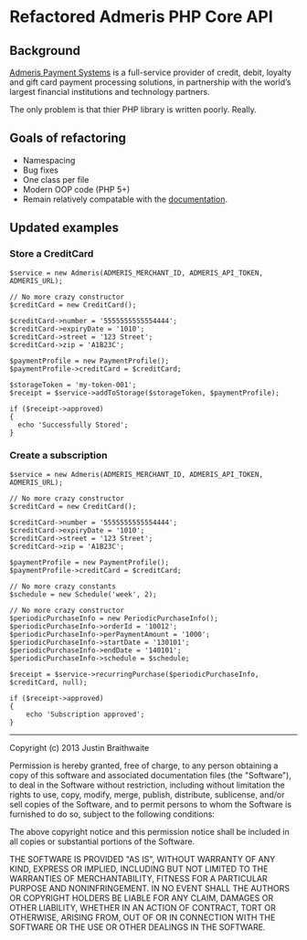 Refactored Admeris PHP Core API
===============================

## Background


[Admeris Payment Systems](http://www.admeris.com/) is a full-service provider of credit, debit, loyalty and gift card payment processing solutions, in partnership with the world’s largest financial institutions and technology partners.

The only problem is that thier PHP library is written poorly. Really.

## Goals of refactoring

- Namespacing
- Bug fixes
- One class per file
- Modern OOP code (PHP 5+)
- Remain relatively compatable with the [documentation](http://www.admeris.com/developers/downloads/).

## Updated examples

### Store a CreditCard

    $service = new Admeris(ADMERIS_MERCHANT_ID, ADMERIS_API_TOKEN, ADMERIS_URL);

    // No more crazy constructor
    $creditCard = new CreditCard();

    $creditCard->number = '5555555555554444';
    $creditCard->expiryDate = '1010';
    $creditCard->street = '123 Street';
    $creditCard->zip = 'A1B23C';

    $paymentProfile = new PaymentProfile();
    $paymentProfile->creditCard = $creditCard;

    $storageToken = 'my-token-001';
    $receipt = $service->addToStorage($storageToken, $paymentProfile);

    if ($receipt->approved)
    {
      echo 'Successfully Stored';
    }

### Create a subscription

    $service = new Admeris(ADMERIS_MERCHANT_ID, ADMERIS_API_TOKEN, ADMERIS_URL);

    // No more crazy constructor
    $creditCard = new CreditCard();

    $creditCard->number = '5555555555554444';
    $creditCard->expiryDate = '1010';
    $creditCard->street = '123 Street';
    $creditCard->zip = 'A1B23C';

    $paymentProfile = new PaymentProfile();
    $paymentProfile->creditCard = $creditCard;

    // No more crazy constants
    $schedule = new Schedule('week', 2);

    // No more crazy constructor
    $periodicPurchaseInfo = new PeriodicPurchaseInfo();
    $periodicPurchaseInfo->orderId = '10012';
    $periodicPurchaseInfo->perPaymentAmount = '1000';
    $periodicPurchaseInfo->startDate = '130101';
    $periodicPurchaseInfo->endDate = '140101';
    $periodicPurchaseInfo->schedule = $schedule;

    $receipt = $service->recurringPurchase($periodicPurchaseInfo, $creditCard, null);

    if ($receipt->approved)
    {
        echo 'Subscription approved';
    }

--------

Copyright (c) 2013 Justin Braithwaite

Permission is hereby granted, free of charge, to any person obtaining a copy of this software and associated documentation files (the "Software"), to deal in the Software without restriction, including without limitation the rights to use, copy, modify, merge, publish, distribute, sublicense, and/or sell copies of the Software, and to permit persons to whom the Software is furnished to do so, subject to the following conditions:

The above copyright notice and this permission notice shall be included in all copies or substantial portions of the Software.

THE SOFTWARE IS PROVIDED "AS IS", WITHOUT WARRANTY OF ANY KIND, EXPRESS OR IMPLIED, INCLUDING BUT NOT LIMITED TO THE WARRANTIES OF MERCHANTABILITY, FITNESS FOR A PARTICULAR PURPOSE AND NONINFRINGEMENT. IN NO EVENT SHALL THE AUTHORS OR COPYRIGHT HOLDERS BE LIABLE FOR ANY CLAIM, DAMAGES OR OTHER LIABILITY, WHETHER IN AN ACTION OF CONTRACT, TORT OR OTHERWISE, ARISING FROM, OUT OF OR IN CONNECTION WITH THE SOFTWARE OR THE USE OR OTHER DEALINGS IN THE SOFTWARE.